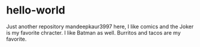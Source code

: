 # hello-world
Just another repository 
mandeepkaur3997 here, I like comics and the Joker is my favorite chracter. 
I like Batman as well. 
Burritos and tacos are my favorite.
